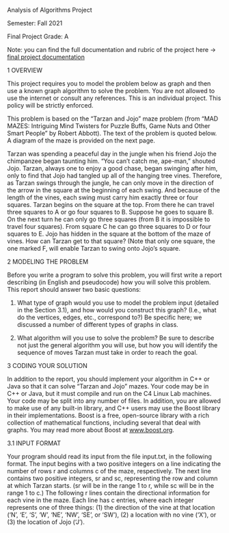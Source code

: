 Analysis of Algorithms Project


Semester: Fall 2021

Final Project Grade: A

Note: you can find the full documentation and rubric of the project here -> [final project documentation](./project3-F2021.pdf)

1 OVERVIEW

This project requires you to model the problem below as graph and then use a known graph
algorithm to solve the problem. You are not allowed to use the internet or consult any
references. This is an individual project. This policy will be strictly enforced.

This problem is based on the “Tarzan and Jojo” maze problem (from “MAD MAZES: Intriguing
Mind Twisters for Puzzle Buffs, Game Nuts and Other Smart People” by Robert Abbott). The
text of the problem is quoted below. A diagram of the maze is provided on the next page.

Tarzan was spending a peaceful day in the jungle when his friend Jojo the chimpanzee
began taunting him. “You can’t catch me, ape-man,” shouted Jojo. Tarzan, always one
to enjoy a good chase, began swinging after him, only to find that Jojo had tangled up
all of the hanging tree vines. Therefore, as Tarzan swings through the jungle, he can
only move in the direction of the arrow in the square at the beginning of each swing.
And because of the length of the vines, each swing must carry him exactly three or four
squares.
Tarzan begins on the square at the top. From there he can travel three squares to A
or go four squares to B. Suppose he goes to square B. On the next turn he can only go
three squares (from B it is impossible to travel four squares). From square C he can go
three squares to D or four squares to E.
Jojo has hidden in the square at the bottom of the maze of vines. How can Tarzan get
to that square? (Note that only one square, the one marked F, will enable Tarzan to
swing onto Jojo’s square.


2 MODELING THE PROBLEM

Before you write a program to solve this problem, you will first write a report describing (in English
and pseudocode) how you will solve this problem. This report should answer two basic questions:

1. What type of graph would you use to model the problem input (detailed in the Section 3.1),
and how would you construct this graph? (I.e., what do the vertices, edges, etc., correspond
to?) Be specific here; we discussed a number of different types of graphs in class.

3. What algorithm will you use to solve the problem? Be sure to describe not just the general
algorithm you will use, but how you will identify the sequence of moves Tarzan must take in
order to reach the goal.


3 CODING YOUR SOLUTION

In addition to the report, you should implement your algorithm in C++ or Java so that it can solve
“Tarzan and Jojo” mazes. Your code may be in C++ or Java, but it must compile and run on the
C4 Linux Lab machines.
Your code may be split into any number of files. In addition, you are allowed to make use of
any built-in library, and C++ users may use the Boost library in their implementations. Boost is
a free, open-source library with a rich collection of mathematical functions, including several that
deal with graphs. You may read more about Boost at www.boost.org.


3.1 INPUT FORMAT

Your program should read its input from the file input.txt, in the following format. The input
begins with a two positive integers on a line indicating the number of rows r and columns c of the
maze, respectively. The next line contains two positive integers, sr and sc, representing the row
and column at which Tarzan starts. (sr will be in the range 1 to r, while sc will be in the range 1
to c.)
The following r lines contain the directional information for each vine in the maze. Each line
has c entries, where each integer represents one of three things: (1) the direction of the vine at that
location (‘N’, ‘E’, ‘S’, ‘W’, ‘NE’, ‘NW’, ‘SE’, or ‘SW’), (2) a location with no vine (‘X’), or (3) the
location of Jojo (‘J’).
